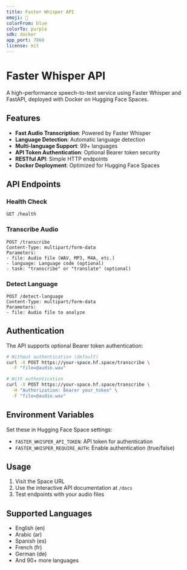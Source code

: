 ```yaml
---
title: Faster Whisper API
emoji: 🎤
colorFrom: blue
colorTo: purple
sdk: docker
app_port: 7860
license: mit
---
```


# Faster Whisper API

A high-performance speech-to-text service using Faster Whisper and FastAPI, deployed with Docker on Hugging Face Spaces.

## Features

- **Fast Audio Transcription**: Powered by Faster Whisper
- **Language Detection**: Automatic language detection
- **Multi-language Support**: 99+ languages
- **API Token Authentication**: Optional Bearer token security
- **RESTful API**: Simple HTTP endpoints
- **Docker Deployment**: Optimized for Hugging Face Spaces

## API Endpoints

### Health Check
```
GET /health
```

### Transcribe Audio
```
POST /transcribe
Content-Type: multipart/form-data
Parameters:
- file: Audio file (WAV, MP3, M4A, etc.)
- language: Language code (optional)
- task: "transcribe" or "translate" (optional)
```

### Detect Language
```
POST /detect-language
Content-Type: multipart/form-data
Parameters:
- file: Audio file to analyze
```

## Authentication

The API supports optional Bearer token authentication:

```bash
# Without authentication (default)
curl -X POST https://your-space.hf.space/transcribe \
  -F "file=@audio.wav"

# With authentication
curl -X POST https://your-space.hf.space/transcribe \
  -H "Authorization: Bearer your_token" \
  -F "file=@audio.wav"
```

## Environment Variables

Set these in Hugging Face Space settings:

- `FASTER_WHISPER_API_TOKEN`: API token for authentication
- `FASTER_WHISPER_REQUIRE_AUTH`: Enable authentication (true/false)

## Usage

1. Visit the Space URL
2. Use the interactive API documentation at `/docs`
3. Test endpoints with your audio files

## Supported Languages

- English (en)
- Arabic (ar)
- Spanish (es)
- French (fr)
- German (de)
- And 90+ more languages 